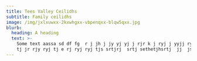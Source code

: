 ```yaml
---
title: Tees Valley Ceilidhs
subtitle: Family ceilidhs
image: /img/jxlxuwxx-2kxwhgxx-vbpenqxx-blqw5qxx.jpg
blurb:
  heading: A heading
  text: >-
    Some text aassa sd df fg  r j jh j jy yj yj j rjr k j ryj j yyjj rysrtj  th
    tj jr rjy ryj tj e rj ryj ryj tjs srtjrj  srtj sethetjhsrtj  jj  jsj sstj
---
```



